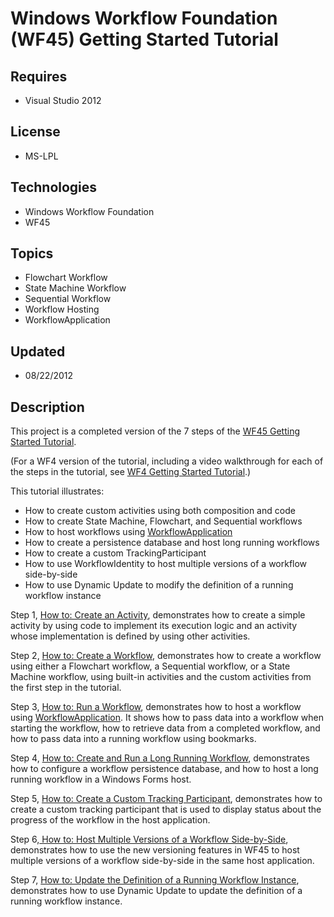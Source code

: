 # Windows Workflow Foundation (WF45) Getting Started Tutorial
## Requires
- Visual Studio 2012
## License
- MS-LPL
## Technologies
- Windows Workflow Foundation
- WF45
## Topics
- Flowchart Workflow
- State Machine Workflow
- Sequential Workflow
- Workflow Hosting
- WorkflowApplication
## Updated
- 08/22/2012
## Description

<p>This project is a completed version of the 7 steps of the <a href="http://msdn.microsoft.com/en-us/library/dd489454(VS.110).aspx">
WF45 Getting Started Tutorial</a>.</p>
<p>(For a WF4 version of the tutorial, including a video walkthrough for each of the steps in the tutorial, see
<a href="http://aka.ms/wf4gettingstarted">WF4 Getting Started Tutorial</a>.)</p>
<p>This tutorial illustrates:</p>
<ul>
<li>How to create custom activities using both composition and code </li><li>How to create State Machine, Flowchart, and Sequential workflows </li><li>How to host workflows using <a href="http://msdn.microsoft.com/en-us/library/system.activities.workflowapplication.aspx">
WorkflowApplication</a> </li><li>How to create a persistence database and host long running workflows </li><li>How to create a custom TrackingParticipant </li><li>How to use WorkflowIdentity to host multiple versions of a workflow side-by-side
</li><li>How to use Dynamic Update to modify the definition of a running workflow instance
</li></ul>
<p>Step 1, <a href="http://msdn.microsoft.com/en-us/library/dd489453(VS.110).aspx">
How to: Create an Activity</a>, demonstrates how to create a simple activity by using code to implement its execution logic and an activity whose implementation is defined by using other activities.</p>
<p>Step 2, <a href="http://msdn.microsoft.com/en-us/library/dd489437(VS.110).aspx">
How to: Create a Workflow</a>, demonstrates how to create a workflow using either a Flowchart workflow, a Sequential workflow, or a State Machine workflow, using built-in activities and the custom activities from the first step in the tutorial.</p>
<p>Step 3, <a href="http://msdn.microsoft.com/en-us/library/dd489463(VS.110).aspx">
How to: Run a Workflow</a>, demonstrates how to host a workflow using&nbsp;<a href="http://msdn.microsoft.com/en-us/library/system.activities.workflowapplication.aspx">WorkflowApplication</a>. It shows how to pass data into a workflow when starting the workflow,
 how to retrieve data from a completed workflow, and how to pass data into a running workflow using bookmarks.</p>
<p>Step 4, <a href="http://msdn.microsoft.com/en-us/library/dd489452.aspx">How to: Create and Run a Long Running Workflow</a>, demonstrates how to configure a workflow persistence database, and how to host a long running workflow in a Windows Forms host.</p>
<p>Step 5, <a href="http://msdn.microsoft.com/en-us/library/jj205426.aspx">How to: Create a Custom Tracking Participant</a>, demonstrates how to create a custom tracking participant that is used to display status about the progress of the workflow in the host
 application.</p>
<p>Step 6,<a href="http://msdn.microsoft.com/en-us/library/jj205425.aspx"> How to: Host Multiple Versions of a Workflow Side-by-Side</a>, demonstrates how to use the new versioning features in WF45 to host multiple versions of a workflow side-by-side in the
 same host application.</p>
<p>Step 7, <a href="http://msdn.microsoft.com/en-us/library/jj205427.aspx">How to: Update the Definition of a Running Workflow Instance</a>, demonstrates how to use Dynamic Update to update the definition of a running workflow instance.</p>
<p>&nbsp;</p>
<p>&nbsp;</p>

